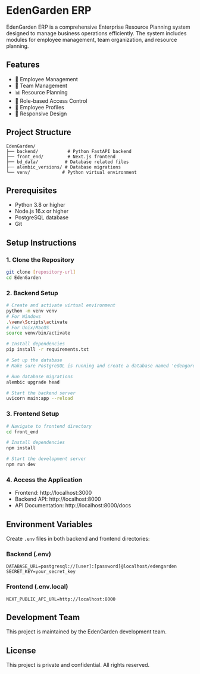 # EdenGarden ERP

EdenGarden ERP is a comprehensive Enterprise Resource Planning system designed to manage business operations efficiently. The system includes modules for employee management, team organization, and resource planning.

## Features

-   👥 Employee Management
-   👥 Team Management
-   📊 Resource Planning
-   🔐 Role-based Access Control
-   💼 Employee Profiles
-   📱 Responsive Design

## Project Structure

```
EdenGarden/
├── backend/           # Python FastAPI backend
├── front_end/         # Next.js frontend
├── bd_data/          # Database related files
├── alembic_versions/ # Database migrations
└── venv/            # Python virtual environment
```

## Prerequisites

-   Python 3.8 or higher
-   Node.js 16.x or higher
-   PostgreSQL database
-   Git

## Setup Instructions

### 1. Clone the Repository

```bash
git clone [repository-url]
cd EdenGarden
```

### 2. Backend Setup

```bash
# Create and activate virtual environment
python -m venv venv
# For Windows
.\venv\Scripts\activate
# For Unix/MacOS
source venv/bin/activate

# Install dependencies
pip install -r requirements.txt

# Set up the database
# Make sure PostgreSQL is running and create a database named 'edengarden'

# Run database migrations
alembic upgrade head

# Start the backend server
uvicorn main:app --reload
```

### 3. Frontend Setup

```bash
# Navigate to frontend directory
cd front_end

# Install dependencies
npm install

# Start the development server
npm run dev
```

### 4. Access the Application

-   Frontend: http://localhost:3000
-   Backend API: http://localhost:8000
-   API Documentation: http://localhost:8000/docs

## Environment Variables

Create `.env` files in both backend and frontend directories:

### Backend (.env)

```
DATABASE_URL=postgresql://[user]:[password]@localhost/edengarden
SECRET_KEY=your_secret_key
```

### Frontend (.env.local)

```
NEXT_PUBLIC_API_URL=http://localhost:8000
```

## Development Team

This project is maintained by the EdenGarden development team.

## License

This project is private and confidential. All rights reserved.
